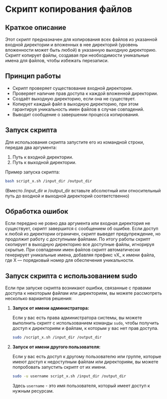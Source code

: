 # Скрипт копирования файлов

## Краткое описание
Этот скрипт предназначен для копирования всех файлов из указанной входной директории и вложенных в нее директорий (уровень вложенности может быть любой) в указанную выходную директорию. Скрипт копирует файлы, создавая при необходимости уникальные имена для файлов, чтобы избежать перезаписи.

## Принцип работы
- Скрипт проверяет существование входной директории.
- Проверяет наличие прав доступа к каждой вложенной директории.
- Создаёт выходную директорию, если она не существует.
- Копирует каждый файл в выходную директорию, при этом гарантируя уникальность имен файлов в случае совпадений.
- Выводит сообщение о завершении процесса копирования.

## Запуск скрипта
Для использования скрипта запустите его из командной строки, передав два аргумента:
1. Путь к входной директории.
2. Путь к выходной директории.

Пример запуска скрипта:
```bash
bash script_x.sh /input_dir /output_dir
```
(Вместо /input_dir и /output_dir вставьте абсолютный или относительный путь до входной и выходной директорий соответственно) 

## Обработка ошибок
Если передано не ровно два аргумента или входная директория не существует, скрипт завершится с сообщением об ошибке.
Если доступ к любой из директории ограничен, скрипт выведет предупреждение, но продолжит работу с доступными файлами. По итогу работы скрипт скопирует в выходную директорию все доступные файлы, игнорируя скрытые.
При совпадении имен файлов скрипт автоматически генерирует уникальные имена, добавляя префикс vX_ к имени файла, где X — порядковый номер для обеспечения уникальности.

## Запуск скрипта с использованием sudo

Если при запуске скрипта возникают ошибки, связанные с правами доступа к некоторым файлам или директориям, вы можете рассмотреть несколько вариантов решения:

1. **Запуск от имени администратора:**

    Если у вас есть права администратора системы, вы можете выполнить скрипт с использованием команды `sudo`, чтобы получить доступ к директориям и файлам, к которым у вас нет прав доступа.

    ```bash
    sudo /script_x.sh /input_dir /output_dir
    ```
    
2. **Запуск от имени другого пользователя:**

    Если у вас есть доступ к другому пользователю или группе, которые имеют доступ к недоступным файлам или директориям, вы можете попробовать запустить скрипт от их имени.


    ```bash
    sudo -u username script_x.sh /input_dir /output_dir
    ```

    Здесь `username` - это имя пользователя, который имеет доступ к нужным ресурсам.

